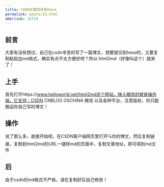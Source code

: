 ```yaml
---
title: CSDN文章同步到hexo
permalink: posts/13.html
abbrlink: 15719
---
```

## 前言
大家有没有想过，自己在csdn辛苦的写了一篇博文，想要提交到hexo时，又要复制粘贴加md格式，确实有点不太方便好吧？所以 html2md（好像叫这个）就来了！
## 上手
首先打开https://www.helloworld.net/html2md这个网站，映入眼帘的就是操作端，它支持：CSDN CNBLOG OSCHINA 微信 以及各种平台，注意版权，你只能搬运你自己写的博文！
## 操作
说了那么多，直接开始吧，在CSDN客户端网页里打开🔍你的博文，然后复制链接，复制到html2md的URL一键转md的页面中，复制文章地址，即可得到md文件
## 后
由于csdn的md格式不严格，请在复制好后自己修改！